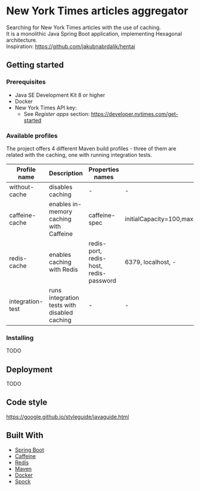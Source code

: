 # New York Times articles aggregator

Searching for New York Times articles with the use of caching.  
It is a monolithic Java Spring Boot application, implementing Hexagonal architecture.  
Inspiration: https://github.com/jakubnabrdalik/hentai

## Getting started

### Prerequisites

- Java SE Development Kit 8 or higher
- Docker
- New York Times API key:
    - See *Register apps* section: https://developer.nytimes.com/get-started

### Available profiles

The project offers 4 different Maven build profiles - three of them are related  with the caching, 
one with running integration tests.

|Profile name|Description|Properties names|Properties default values|
|---|---|---|---|
|without-cache|disables caching|-|-|
|caffeine-cache|enables in-memory caching with Caffeine|caffeine-spec|initialCapacity=100,maximumSize=500,expireAfterAccess=5m,recordStats|
|redis-cache|enables caching with Redis|redis-port, redis-host, redis-password|6379, localhost, -|
|integration-test|runs integration tests with disabled caching|-|-|

### Installing 

TODO

## Deployment

TODO

## Code style

https://google.github.io/styleguide/javaguide.html

## Built With

* [Spring Boot](https://spring.io/projects/spring-boot)
* [Caffeine](https://github.com/ben-manes/caffeine)
* [Redis](https://redis.io/)
* [Maven](https://maven.apache.org/)
* [Docker](https://www.docker.com/)
* [Spock](http://spockframework.org/)
